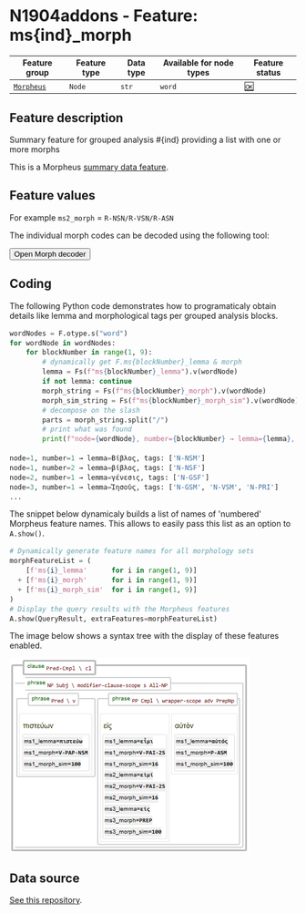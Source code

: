 # N1904addons - Feature: ms{ind}_morph

Feature group |Feature type | Data type | Available for node types | Feature status
---  | --- | ---| --- | ---
[`Morpheus`](README.md#feature-group-morpheus-analyses-meta-and-summary) | `Node` | `str` | `word` | [🆗](featurestatus.md#Reasonable "Reasonable")

## Feature description

Summary feature for grouped analysis #{ind} providing a list with one or more morphs

This is a Morpheus [summary data feature](../using_the_morpheus_features.md#morpheus-feature-classes).

## Feature values

For example `ms2_morph` = `R-NSN/R-VSN/R-ASN`

The individual morph codes can be decoded using the following tool:

 <script>
    function openMinimalWindow() {
      window.open(
        'https://centerblc.github.io/N1904/features/SP-Morph-decode.html',
        '_blank',
        'toolbar=no,location=no,status=no,menubar=no,scrollbars=yes,resizable=yes,width=450,height=400'
      );
    }
  </script>
  
<button onclick="openMinimalWindow()">Open Morph decoder</button>

## Coding

The following Python code demonstrates how to programaticaly obtain details like lemma and morphological tags per grouped analysis blocks.

```Python
wordNodes = F.otype.s("word")
for wordNode in wordNodes:
    for blockNumber in range(1, 9):
        # dynamically get F.ms{blockNumber}_lemma & morph
        lemma = Fs(f"ms{blockNumber}_lemma").v(wordNode)
        if not lemma: continue
        morph_string = Fs(f"ms{blockNumber}_morph").v(wordNode)
        morph_sim_string = Fs(f"ms{blockNumber}_morph_sim").v(wordNode)
        # decompose on the slash
        parts = morph_string.split("/")
        # print what was found
        print(f"node={wordNode}, number={blockNumber} → lemma={lemma}, tags: {parts}")

node=1, number=1 → lemma=Βίβλος, tags: ['N-NSM']
node=1, number=2 → lemma=βίβλος, tags: ['N-NSF']
node=2, number=1 → lemma=γένεσις, tags: ['N-GSF']
node=3, number=1 → lemma=Ἰησοῦς, tags: ['N-GSM', 'N-VSM', 'N-PRI']
...
```

The snippet below dynamicaly builds a list of names of 'numbered' Morpheus 
feature names. This allows to easily pass this list as an option to `A.show()`.

```python
# Dynamically generate feature names for all morphology sets
morphFeatureList = (
    [f'ms{i}_lemma'      for i in range(1, 9)]
  + [f'ms{i}_morph'      for i in range(1, 9)]
  + [f'ms{i}_morph_sim'  for i in range(1, 9)]
)
# Display the query results with the Morpheus features
A.show(QueryResult, extraFeatures=morphFeatureList)
```

The image below shows a syntax tree with the display of these features enabled.

<IMG SRC="images/show_morpheus_features.png" WIDHT=600>

## Data source

[See this repository](https://tonyjurg.github.io/Create_morpheus_TF_dataset/).
